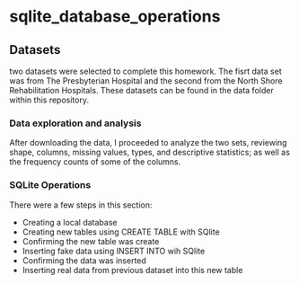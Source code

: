 # sqlite_database_operations

##  Datasets 

two datasets were selected to complete this homework. The fisrt data set was from The Presbyterian Hospital and the second from the North Shore Rehabilitation Hospitals. These datasets can be found in the data folder within this repository. 

### Data exploration and analysis
After downloading the data, I proceeded to analyze the two sets, reviewing shape, columns, missing values, types, and descriptive statistics; as well as the frequency counts of some of the columns. 

### SQLite Operations
There were a few steps in this section: 
* Creating a local database
* Creating new tables using CREATE TABLE with SQlite
* Confirming the new table was create
* Inserting fake data using INSERT INTO wih SQlite
* Confirming the data was inserted
* Inserting real data from previous dataset into this new table 

